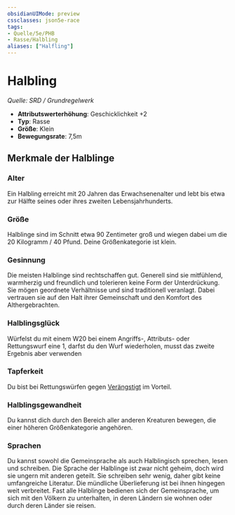 ```yaml
---
obsidianUIMode: preview
cssclasses: json5e-race
tags:
- Quelle/5e/PHB
- Rasse/Halbling
aliases: ["Halfling"]
---
```

# Halbling
*Quelle: SRD / Grundregelwerk*  

- **Attributswerterhöhung**: Geschicklichkeit +2
- **Typ**: Rasse
- **Größe**: Klein
- **Bewegungsrate**: 7,5m

## Merkmale der Halblinge

### Alter

Ein Halbling erreicht mit 20 Jahren das Erwachsenenalter und lebt bis etwa zur Hälfte seines oder ihres zweiten Lebensjahrhunderts.

### Größe

Halblinge sind im Schnitt etwa 90 Zentimeter groß und wiegen dabei um die 20 Kilogramm / 40 Pfund. Deine Größenkategorie ist klein.

### Gesinnung 

Die meisten Halblinge sind rechtschaffen gut. Generell sind sie mitfühlend, warmherzig und freundlich und tolerieren keine Form der Unterdrückung. Sie mögen geordnete Verhältnisse und sind traditionell veranlagt. Dabei vertrauen sie auf den Halt ihrer Gemeinschaft und den Komfort des Althergebrachten.

### Halblingsglück

Würfelst du mit einem W20 bei einem Angriffs-, Attributs- oder Rettungswurf eine 1, darfst du den Wurf wiederholen, musst das zweite Ergebnis aber verwenden

### Tapferkeit

Du bist bei Rettungswürfen gegen [Verängstigt](rules/conditions.md#frightened) im Vorteil.

### Halblingsgewandheit

Du kannst dich durch den Bereich aller anderen Kreaturen bewegen, die einer höheren Größenkategorie angehören.

### Sprachen

Du kannst sowohl die Gemeinsprache als auch Halblingisch sprechen, lesen und schreiben. Die Sprache der Halblinge ist zwar nicht geheim, doch wird sie ungern mit anderen geteilt. Sie schreiben sehr wenig, daher gibt keine umfangreiche Literatur. Die mündliche Überlieferung ist bei ihnen hingegen weit verbreitet. Fast alle Halblinge bedienen sich der Gemeinsprache, um sich mit den Völkern zu unterhalten, in deren Ländern sie wohnen oder durch deren Länder sie reisen.